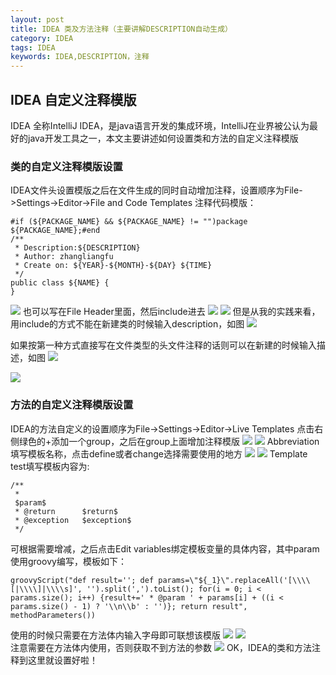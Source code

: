 ```yaml
---
layout: post
title: IDEA 类及方法注释（主要讲解DESCRIPTION自动生成）
category: IDEA
tags: IDEA
keywords: IDEA,DESCRIPTION，注释
---
```


## IDEA 自定义注释模版
IDEA 全称IntelliJ IDEA，是java语言开发的集成环境，IntelliJ在业界被公认为最好的java开发工具之一，本文主要讲述如何设置类和方法的自定义注释模版
### 类的自定义注释模版设置

  IDEA文件头设置模版之后在文件生成的同时自动增加注释，设置顺序为File->Settings->Editor->File and Code Templates
  注释代码模版：
```
#if (${PACKAGE_NAME} && ${PACKAGE_NAME} != "")package ${PACKAGE_NAME};#end
/**
 * Description:${DESCRIPTION}
 * Author: zhangliangfu
 * Create on: ${YEAR}-${MONTH}-${DAY} ${TIME}
 */
public class ${NAME} {
}
```

<img src="http://github-blog.oss-cn-shenzhen.aliyuncs.com/1.png"/>
  也可以写在File Header里面，然后include进去
<img src="http://github-blog.oss-cn-shenzhen.aliyuncs.com/3.png"/>
<img src="http://github-blog.oss-cn-shenzhen.aliyuncs.com/2.png"/>
  但是从我的实践来看，用include的方式不能在新建类的时候输入description，如图
<img src="http://github-blog.oss-cn-shenzhen.aliyuncs.com/1201-4.png"/>  

  如果按第一种方式直接写在文件类型的头文件注释的话则可以在新建的时候输入描述，如图
<img src="http://github-blog.oss-cn-shenzhen.aliyuncs.com/1201-5.png"/>  

<img src="http://github-blog.oss-cn-shenzhen.aliyuncs.com/1201-6.png"/>

### 方法的自定义注释模版设置

  IDEA的方法自定义的设置顺序为File->Settings->Editor->Live Templates
  点击右侧绿色的+添加一个group，之后在group上面增加注释模版
<img src="http://github-blog.oss-cn-shenzhen.aliyuncs.com/1201-7.png"/>
<img src="http://github-blog.oss-cn-shenzhen.aliyuncs.com/1201-8.png"/>
Abbreviation填写模板名称，点击define或者change选择需要使用的地方
<img src="http://github-blog.oss-cn-shenzhen.aliyuncs.com/1201-11.png"/>
<img src="http://github-blog.oss-cn-shenzhen.aliyuncs.com/1201-10.png"/>
Template test填写模板内容为:
```
/**
 * 
 $param$
 * @return      $return$
 * @exception   $exception$
 */
```
  可根据需要增减，之后点击Edit variables绑定模板变量的具体内容，其中param使用groovy编写，模板如下：
```
groovyScript("def result=''; def params=\"${_1}\".replaceAll('[\\\\[|\\\\]|\\\\s]', '').split(',').toList(); for(i = 0; i < params.size(); i++) {result+=' * @param ' + params[i] + ((i < params.size() - 1) ? '\\n\\b' : '')}; return result", methodParameters())
```
使用的时候只需要在方法体内输入字母即可联想该模版
<img src="http://github-blog.oss-cn-shenzhen.aliyuncs.com/1201-9.png"/>
<img src="http://github-blog.oss-cn-shenzhen.aliyuncs.com/1201-12.png"/>  
  注意需要在方法体内使用，否则获取不到方法的参数
<img src="http://github-blog.oss-cn-shenzhen.aliyuncs.com/1201-13.png"/>
OK，IDEA的类和方法注释到这里就设置好啦！



